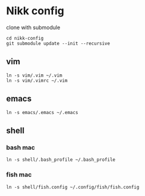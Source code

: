 # Nikk config
clone with submodule
```
cd nikk-config
git submodule update --init --recursive
```

## vim
```
ln -s vim/.vim ~/.vim
ln -s vim/.vimrc ~/.vim
```

## emacs
```
ln -s emacs/.emacs ~/.emacs
```

## shell
### bash mac
```
ln -s shell/.bash_profile ~/.bash_profile
```

### fish mac
```
ln -s shell/fish.config ~/.config/fish/fish.config
```
